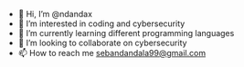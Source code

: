 - 👋 Hi, I’m @ndandax
- 👀 I’m interested in coding and cybersecurity
- 🌱 I’m currently learning different programming languages
- 💞️ I’m looking to collaborate on cybersecurity
- 📫 How to reach me sebandandala99@gmail.com

<!---
Ndandax/Ndandax is a ✨ special ✨ repository because its `README.md` (this file) appears on your GitHub profile.
You can click the Preview link to take a look at your changes.
--->
